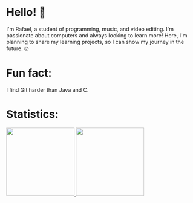 # Hello! 🎹

I'm Rafael, a student of programming, music, and video editing. I'm passionate about computers and always looking to learn more! Here, I'm planning to share my learning projects, so I can show my journey in the future. 🤓

# Fun fact:
I find Git harder than Java and C.

# Statistics:
<div>
<a href="https://github.com/rafaelsantosmp4">
<img loading="lazy" height="180em" src="https://github-readme-stats.vercel.app/api/top-langs/?username=rafaelsantosmp4&layout=compact&langs_count=7&theme=dracula"/>
<img loading="lazy" height="180em" src="https://github-readme-stats.vercel.app/api?username=rafaelsantosmp4&show_icons=true&theme=dracula&include_all_commits=true&count_private=true"/>
</div>

